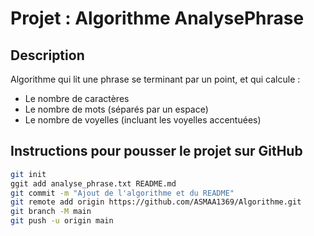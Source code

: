 # Projet : Algorithme AnalysePhrase

## Description
Algorithme qui lit une phrase se terminant par un point, et qui calcule :
- Le nombre de caractères
- Le nombre de mots (séparés par un espace)
- Le nombre de voyelles (incluant les voyelles accentuées)

## Instructions pour pousser le projet sur GitHub

```bash
git init
ggit add analyse_phrase.txt README.md
git commit -m "Ajout de l'algorithme et du README"
git remote add origin https://github.com/ASMAA1369/Algorithme.git
git branch -M main
git push -u origin main
